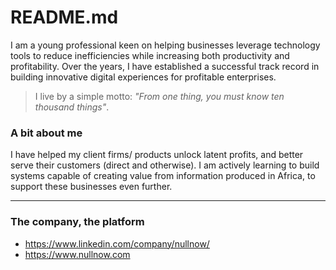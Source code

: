 # README.md

I am a young professional keen on helping businesses leverage technology tools to reduce inefficiencies while increasing both productivity and profitability. Over the years, I have established a successful track record in building innovative digital experiences for profitable enterprises.

> I live by a simple motto: _"From one thing, you must know ten thousand things"_.

### A bit about me

I have helped my client firms/ products unlock latent profits, and better serve their customers (direct and otherwise). I am actively learning to build systems capable of creating value from information produced in Africa, to support these businesses even further.

---

### The company, the platform

- https://www.linkedin.com/company/nullnow/
- https://www.nullnow.com
